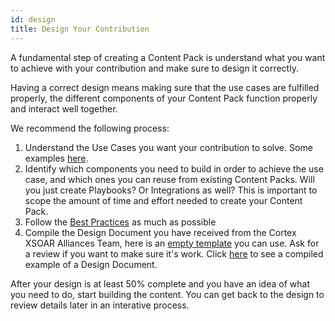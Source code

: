 ```yaml
---
id: design
title: Design Your Contribution
---
```


A fundamental step of creating a Content Pack is understand what you want to achieve with your contribution and make sure to design it correctly.

Having a correct design means making sure that the use cases are fulfilled properly, the different components of your Content Pack function properly and interact well together.

We recommend the following process:
 1. Understand the Use Cases you want your contribution to solve. Some examples [here](../concepts/use-cases).
 2. Identify which components you need to build in order to achieve the use case, and which ones you can reuse from existing Content Packs. Will you just create Playbooks? Or Integrations as well? This is important to scope the amount of time and effort needed to create your Content Pack.
 3. Follow the [Best Practices](../concepts/design-best-practices) as much as possible
 4. Compile the Design Document you have received from the Cortex XSOAR Alliances Team, here is an [empty template](TBD) you can use. Ask for a review if you want to make sure it's work. Click [here](https://docs.google.com/document/d/1wETtBEKg37PHNU8tYeB56M1LE314ux086z3HFeF_cX0) to see a compiled example of a Design Document.

After your design is at least 50% complete and you have an idea of what you need to do, start building the content. You can get back to the design to review details later in an interative process.